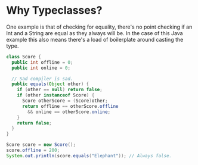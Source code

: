 Why Typeclasses?
================

One example is that of checking for equality, there's no point checking if an Int and a String are equal as they always will be. In the case of this Java example this also means there's a load of boilerplate around casting the type.

```java
class Score {
  public int offline = 0;
  public int online = 0;

  // Sad compiler is sad.
  public equals(Object other) {
    if (other == null) return false;
    if (other instanceof Score) {
      Score otherScore = (Score)other;
      return offline == otherScore.offline 
        && online == otherScore.online;
    }
    return false;
  }
}

Score score = new Score();
score.offline = 200;
System.out.println(score.equals("Elephant")); // Always false.
```
